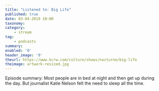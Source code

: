 ```yaml
---
title: "Listened to: Big Life"
published: true
date: 03-04-2019 10:00
taxonomy:
category:
	- stream
tag:
	- podcasts
summary:
enabled: '0'
header_image: '0'
theurl: https://www.kcrw.com/culture/shows/nocturne/big-life
theimage: artwork-resized.jpg
--- 
```

Episode summary: Most people are in bed at night and then get up during the day. But journalist Katie Nelson felt the need to sleep all the time.

